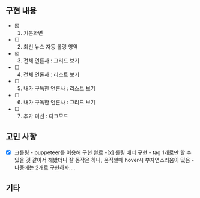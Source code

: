 ## 구현 내용

- [x] 1. 기본화면
- [ ] 2. 최신 뉴스 자동 롤링 영역
- [x] 3. 전체 언론사 : 그리드 보기
- [ ] 4. 전체 언론사 : 리스트 보기
- [ ] 5. 내가 구독한 언론사 : 리스트 보기
- [ ] 6. 내가 구독한 언론사 : 그리드 보기
- [ ] 7. 추가 미션 : 다크모드

## 고민 사항

-[x] 크롤링 - puppeteer를 이용해 구현 완료 -[x] 롤링 배너 구현 - tag 1개로만 할 수 있을 것 같아서 해봤더니 잘 동작은 하나, 움직일때 hover시 부자연스러움이 있음 - 나중에는 2개로 구현하자....

## 기타
